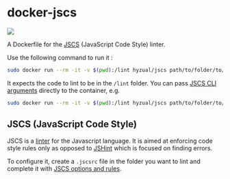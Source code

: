 # docker-jscs

[![](https://badge.imagelayers.io/hyzual/jscs:latest.svg)](https://imagelayers.io/?images=hyzual/jscs:latest 'Get your own badge on imagelayers.io')

A Dockerfile for the [JSCS][jscs] (JavaScript Code Style) linter.

Use the following command to run it :

```bash
sudo docker run --rm -it -v $(pwd):/lint hyzual/jscs path/to/folder/to/lint
```

It expects the code to lint to be in the `/lint` folder. You can pass [JSCS CLI arguments][jscs-cli-options] directly to the container, e.g.

```bash
sudo docker run --rm -it -v $(pwd):/lint hyzual/jscs path/to/folder/to/lint --verbose
```

## JSCS (JavaScript Code Style)

JSCS is a [linter][linter-def] for the Javascript language. It is aimed at enforcing code style rules only as opposed to [JSHint][docker-jshint] which is focused on finding errors.

To configure it, create a `.jscsrc` file in the folder you want to lint and complete it with [JSCS options and rules][jscs-rules].

[docker-jshint]: https://registry.hub.docker.com/u/hyzual/jshint/
[jscs]: http://jscs.info/
[jscs-cli-options]: http://jscs.info/overview.html#cli
[jscs-rules]: http://jscs.info/rules.html
[linter-def]: https://en.wikipedia.org/wiki/Lint_(software)
